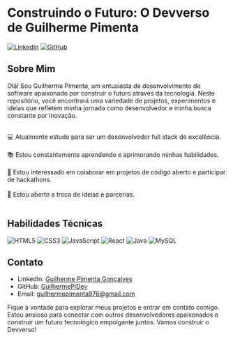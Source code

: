 # Construindo o Futuro: O Devverso de Guilherme Pimenta

[![LinkedIn](https://img.shields.io/badge/LinkedIn-Profile-blue)](https://www.linkedin.com/in/guilherme-pimentadev/)
[![GitHub](https://img.shields.io/github/followers/seu-usuario?label=Follow&style=social)](https://github.com/GuilhermePiDev)

## Sobre Mim

Olá! Sou Guilherme Pimenta, um entusiasta de desenvolvimento de software apaixonado por construir o futuro através da tecnologia. Neste repositório, você encontrará uma variedade de projetos, experimentos e ideias que refletem minha jornada como desenvolvedor e minha busca constante por inovação.</br></br>

:computer: Atualmente estudo para ser um desenvolvedor full stack de excelência.</br></br>
:books: Estou constantemente aprendendo e aprimorando minhas habilidades.</br></br>
:rocket: Estou interessado em colaborar em projetos de código aberto e participar de hackathons.</br></br>
:speech_balloon: Estou aberto a troca de ideias e parcerias.</br></br>

## Habilidades Técnicas
  ![HTML5](https://img.icons8.com/color/48/000000/html-5.png)
  ![CSS3](https://img.icons8.com/color/48/000000/css3.png)
  ![JavaScript](https://img.icons8.com/color/48/000000/javascript.png)
   ![React](https://img.icons8.com/color/48/000000/react-native.png)
  ![Java](https://img.icons8.com/color/48/000000/java-coffee-cup-logo.png)
  ![MySQL](https://img.icons8.com/color/48/000000/mysql-logo.png)

## Contato

- LinkedIn: [Guilherme Pimenta Gonçalves](https://www.linkedin.com/in/seu-nome/)
- GitHub: [GuilhermePiDev](https://github.com/seu-usuario)
- Email: guilhermepimenta976@gmail.com</br>

Fique à vontade para explorar meus projetos e entrar em contato comigo. Estou ansioso para conectar com outros desenvolvedores apaixonados e construir um futuro tecnológico empolgante juntos. Vamos construir o Devverso!
